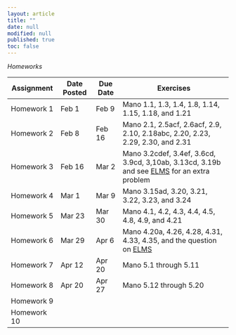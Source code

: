```yaml
---
layout: article
title: ""
date: null
modified: null
published: true
toc: false
---
```


*Homeworks*

Assignment | Date Posted | Due Date | Exercises |
---------- | ----------- | -------- | --------- |
Homework 1 |     Feb 1   |  Feb 9   | Mano 1.1, 1.3, 1.4, 1.8, 1.14, 1.15, 1.18, and 1.21
Homework 2 |     Feb 8   |  Feb 16  | Mano 2.1, 2.5acf, 2.6acf, 2.9, 2.10, 2.18abc, 2.20, 2.23, 2.29, 2.30, and 2.31
Homework 3 |     Feb 16  |  Mar 2   | Mano 3.2cdef, 3.4ef, 3.6cd, 3.9cd, 3,10ab, 3.13cd, 3.19b and see [ELMS](https://myelms.umd.edu/courses/1131242/discussion_topics/2553002) for an extra problem
Homework 4 |     Mar 1   |  Mar 9   | Mano 3.15ad, 3.20, 3.21, 3.22, 3.23, and 3.24
Homework 5 |     Mar 23  |  Mar 30  | Mano 4.1, 4.2, 4.3, 4.4, 4.5, 4.8, 4.9, and 4.21
Homework 6 |     Mar 29  |  Apr 6   | Mano 4.20a, 4.26, 4.28, 4.31, 4.33, 4.35, and the question on [ELMS](https://myelms.umd.edu/courses/1131242/discussion_topics/2600746)
Homework 7 |     Apr 12  |  Apr 20  | Mano 5.1 through 5.11
Homework 8 |     Apr 20  |  Apr 27  | Mano 5.12 through 5.20
Homework 9 |             |          |
Homework 10|             |          |
